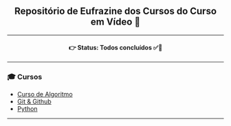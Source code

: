 <h2 align='center'>Repositório de Eufrazine dos Cursos do <b>Curso em Vídeo</b> 🍄</h2>

<hr>

<h4 align='center'>
👉 Status: Todos concluídos ✅🎉
</h4>

<hr>

### 🎓 Cursos
* [Curso de Algoritmo](https://github.com/Eufrazine/Projects/tree/main/CursoEmVideo/CursoAlgoritmo)
* [Git & Github](https://github.com/Eufrazine/Projects/tree/main/CursoEmVideo/CursoGit%26GitHub)
* [Python](https://github.com/Eufrazine/Projects/tree/main/CursoEmVideo/CursoPython)

<hr>